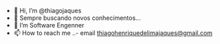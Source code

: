 
- 👋 Hi, I’m @thiagojaques
- 👀 Sempre buscando novos conhecimentos...
- 🌱 I’m Software Engenner 
- 📫 How to reach me ..- email thiagohenriquedelimajaques@gmail.com

<!---
thiagojaques/thiagojaques is a ✨ special ✨ repository because its `README.md` (this file) appears on your GitHub profile.
You can click the Preview link to take a look at your changes.
--->
